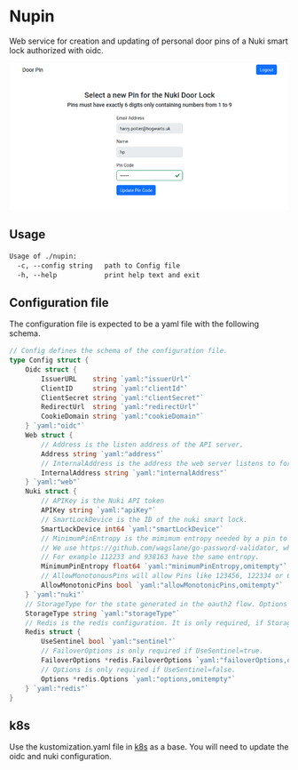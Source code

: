 # Nupin

Web service for creation and updating of personal door pins of a Nuki smart lock authorized with oidc.

![screenshot](screenshot.png)

## Usage

[embedmd]:# (tmp/help.txt)
```txt
Usage of ./nupin:
  -c, --config string   path to Config file
  -h, --help            print help text and exit
```

## Configuration file

The configuration file is expected to be a yaml file with the following schema.

[embedmd]:# (config/config.go /\/\/ Config/ /}$/)
```go
// Config defines the schema of the configuration file.
type Config struct {
	Oidc struct {
		IssuerURL    string `yaml:"issuerUrl"`
		ClientID     string `yaml:"clientId"`
		ClientSecret string `yaml:"clientSecret"`
		RedirectUrl  string `yaml:"redirectUrl"`
		CookieDomain string `yaml:"cookieDomain"`
	} `yaml:"oidc"`
	Web struct {
		// Address is the listen address of the API server.
		Address string `yaml:"address"`
		// InternalAddress is the address the web server listens to for metrics and pprof.
		InternalAddress string `yaml:"internalAddress"`
	} `yaml:"web"`
	Nuki struct {
		// APIKey is the Nuki API token
		APIKey string `yaml:"apiKey"`
		// SmartLockDevice is the ID of the nuki smart lock.
		SmartLockDevice int64 `yaml:"smartLockDevice"`
		// MinimumPinEntropy is the mimimum entropy needed by a pin to be accepted (default: 10)
		// We use https://github.com/wagslane/go-password-validator, which can return confusing results.
		// For example 112233 and 938163 have the same entropy.
		MinimumPinEntropy float64 `yaml:"minimumPinEntropy,omitempty"`
		// AllowMonotonousPins will allow Pins like 123456, 122334 or 654321, 662211, ...
		AllowMonotonicPins bool `yaml:"allowMonotonicPins,omitempty"`
	} `yaml:"nuki"`
	// StorageType for the state generated in the oauth2 flow. Options are memory or redis.
	StorageType string `yaml:"storageType"`
	// Redis is the redis configuration. It is only required, if StorageType=redis.
	Redis struct {
		UseSentinel bool `yaml:"sentinel"`
		// FailoverOptions is only required if UseSentinel=true.
		FailoverOptions *redis.FailoverOptions `yaml:"failoverOptions,omitempty"`
		// Options is only required if UseSentinel=false.
		Options *redis.Options `yaml:"options,omitempty"`
	} `yaml:"redis"`
}
```

## k8s

Use the kustomization.yaml file in [k8s](k8s) as a base.
You will need to update the oidc and nuki configuration.
